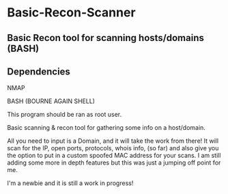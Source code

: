 # Basic-Recon-Scanner
## Basic Recon tool for scanning hosts/domains (BASH)

## Dependencies

NMAP

BASH (BOURNE AGAIN SHELL)


This program should be ran as root user.

Basic scanning & recon tool for gathering some info on a host/domain. 

All you need to input is a Domain, and it will take the work from there!
It will scan for the IP, open ports, protocols, whois info, (so far) and also give you the option to put in a custom spoofed MAC address for your scans. I am still adding some more in depth features but this was just a jumping off point for me.

I'm a newbie and it is still a work in progress!
